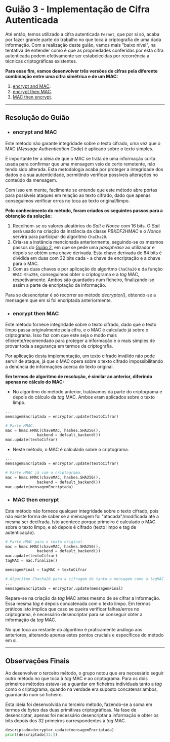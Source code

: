 # Guião 3 - Implementação de Cifra Autenticada

Até então, temos utilizado a cifra autenticada ```Fernet```, que por si só, acaba por fazer grande parte do trabalho no que toca à criptografia de uma dada informação. Com a realização deste guião, vamos mais "baixo nível", na tentativa de entender como é que as propriedades conferidas por esta cifra autenticada podem efetivamente ser estabelecidas por recorrência a técnicas criptográficas existentes. 

**Para esse fim, vamos desenvolver três versões de cifras pela diferente combinação entre uma cifra simétrica e de um MAC:**

1. [encrypt and MAC](https://github.com/uminho-miei-crypto/1920-G9/blob/master/Gui%C3%B5es/G3/EncryptAndMAC.py).
2. [encrypt then MAC](https://github.com/uminho-miei-crypto/1920-G9/blob/master/Gui%C3%B5es/G3/EncryptThenMAC.py).
3. [MAC then encrypt](https://github.com/uminho-miei-crypto/1920-G9/blob/master/Gui%C3%B5es/G3/MACThenEncrypt.py).

---

## Resolução do Guião

- ### **encrypt and MAC**

Este método não garante integridade sobre o texto cifrado, uma vez que o MAC (*Message Authentication Code*) é aplicado sobre o texto simples.

É importante ter a ideia de que o MAC se trata de uma informação curta usada para confirmar que uma mensagem veio de certo remetente, não tendo sido alterada. Esta metodologia acaba por proteger a integridade dos dados e a sua autenticidade, permitindo verificar possíveis alterações no conteúdo da mensagem.

Com isso em mente, facilmente se entende que este método abre portas para possíveis ataques em relação ao texto cifrado, dado que apenas conseguimos verificar erros no toca ao texto original/limpo. 

**Pelo conhecimento do método, foram criados os seguintes passos para a obtenção da solução:**

1. Recolhem-se os valores aleatórios do *Salt* e *Nonce* com 16 bits. O *Salt* será usado na criação da instância da classe *PBKDF2HMAC* e o *Nonce* servirá para participar do algoritmo ```ChaCha20```.
2. Cria-se a instância mencionada anteriormente, seguindo-se os mesmos passos do [Guião 2](https://github.com/uminho-miei-crypto/1920-G9/tree/master/Gui%C3%B5es/G2), em que se pede uma *passphrase* ao utilizador e depois se obtém uma chave derivada. Esta chave derivada de 64 bits é dividida em duas com 32 bits cada - a chave de encriptação e a chave para o MAC.
3. Com as duas chaves e por aplicação do algoritmo ```ChaCha20``` e da função ```HMAC-Sha256```, conseguimos obter o criptograma e a *tag* MAC, respetivamente. Ambos são guardados num ficheiro, finalizando-se assim a parte de encriptação da informação.

Para se desencriptar é só recorrer ao método *decryptor()*, obtendo-se a mensagem que em si foi encriptada anteriormente.

- ###  **encrypt then MAC**

Este método fornece integridade sobre o texto cifrado, dado que o texto limpo passa originalmente pela cifra, e o MAC é calculado já sobre o criptograma. Isso faz com que este seja o modo mais eficiente/recomendado para proteger a informação e o mais simples de provar toda a segurança em termos da criptografia.

Por aplicação desta implementação, um texto cifrado inválido não pode servir de ataque, já que o MAC opera sobre o texto cifrado impossibilitando a denúncia de informações acerca do texto original.

**Em termos de algoritmo de resolução, é similar ao anterior, diferindo apenas no cálculo do MAC:**

  - No algoritmo do método anterior, tratávamos da parte do criptograma e depois do cálculo da *tag* MAC. Ambos eram aplicados sobre o texto limpo.

  ```python
...
mensagemEncriptada = encryptor.update(textoCifrar)

# Parte HMAC.
mac = hmac.HMAC(chaveMAC, hashes.SHA256(), 
                backend = default_backend())
mac.update(textoCifrar)
  ```

  - Neste método, o MAC é calculado sobre o criptograma.

  ```python
...
mensagemEncriptada = encryptor.update(textoCifrar)

# Parte HMAC já com o criptograma.
mac = hmac.HMAC(chaveMAC, hashes.SHA256(), 
                backend = default_backend())
mac.update(mensagemEncriptada)
  ```

- ### **MAC then encrypt**

Este método não fornece qualquer integridade sobre o texto cifrado, pois não existe forma de saber se a mensagem foi "atacada"/modificada até a mesma ser decifrada. Isto acontece porque primeiro é calculado o MAC sobre o texto limpo, e só depois é cifrado (texto limpo e tag de autenticação).

  ```python
# Parte HMAC para o texto original.
mac = hmac.HMAC(chaveMAC, hashes.SHA256(), 
                backend = default_backend())
mac.update(textoCifrar)
tagMAC = mac.finalize()

mensagemFinal = tagMAC + textoCifrar 

# Algoritmo Chacha20 para a cifragem de tanto a mensagem como a tagMAC.
...
mensagemEncriptada = encryptor.update(mensagemFinal)
  ```

Repare-se na criação da *tag* MAC antes mesmo de se cifrar a informação. Essa mesma *tag* é depois concatenada com o texto limpo. Em termos práticos isto implica que caso se queira verificar falhas/erros no criptograma, é necessário desencriptar para se conseguir obter a informação da *tag* MAC.

No que toca ao restante do algoritmo é praticamente análogo aos anteriores, alterando apenas estes pontos cruciais e específicos do método em si.

---

## Observações Finais

Ao desenvolver o terceiro método, o grupo notou que era necessário seguir outro método no que toca à *tag* MAC e ao criptograma. Para os dois primeiros métodos estava-se a guardar em ficheiros individuais tanto a *tag* como o criptograma, quando na verdade era suposto concatenar ambos, guardando num só ficheiro.

Esta ideia foi desenvolvida no terceiro método, fazendo-se a soma em termos de *bytes* das duas primitivas criptográficas. Na fase de desencriptar, apenas foi necessário desencriptar a informação e obter os bits depois dos 32 primeiros correspondentes à *tag* MAC.

``` python
descriptado=decryptor.update(mensagemEncriptada)
print(descriptado[32:])
```
